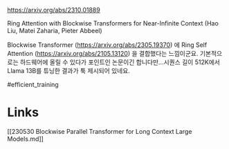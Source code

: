 https://arxiv.org/abs/2310.01889

Ring Attention with Blockwise Transformers for Near-Infinite Context (Hao Liu, Matei Zaharia, Pieter Abbeel)

Blockwise Transformer (https://arxiv.org/abs/2305.19370) 에 Ring Self Attention (https://arxiv.org/abs/2105.13120) 을 결합했다는 느낌이군요. 기본적으로는 하드웨어에 올릴 수 있다가 포인트인 논문이긴 합니다만...시퀀스 길이 512K에서 Llama 13B를 튜닝한 결과가 툭 제시되어 있네요.

#efficient_training

# Links

[[230530 Blockwise Parallel Transformer for Long Context Large Models.md]]